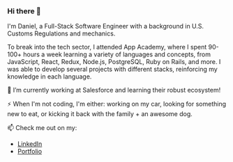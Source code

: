 ### Hi there 👋

I'm Daniel, a Full-Stack Software Engineer with a background in U.S. Customs Regulations and mechanics.

To break into the tech sector, I attended App Academy, where I spent 90-100+ hours a week learning a variety of languages and concepts, from JavaScript, React, Redux, Node.js, PostgreSQL, Ruby on Rails, and more. I was able to develop several projects with different stacks, reinforcing my knowledge in each language.

🔭 I’m currently working at Salesforce and learning their robust ecosystem!

⚡ When I'm not coding, I'm either: working on my car, looking for something new to eat, or kicking it back with the family + an awesome dog.

📫 Check me out on my:
  * <a href="https://www.linkedin.com/in/iamdanahn/" target="_blank" rel="noopener noreferrer">LinkedIn</a>
  * <a href="https://danielahn.dev/" onclick="return ! window.open(this.href)" target="_blank">Portfolio</a>


<!--
**iamdanahn/iamdanahn** is a ✨ _special_ ✨ repository because its `README.md` (this file) appears on your GitHub profile.

Here are some ideas to get you started:

- 🔭 I’m currently working on ...
- 🌱 I’m currently learning ...
- 👯 I’m looking to collaborate on ...
- 🤔 I’m looking for help with ...
- 💬 Ask me about ...
- 📫 How to reach me: ...
- 😄 Pronouns: ...
- ⚡ Fun fact: ...
-->
